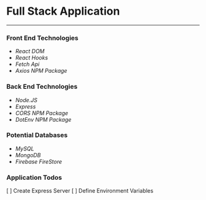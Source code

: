 # **Full Stack Application**
---

### Front End Technologies 

- _React DOM_
- _React Hooks_
- _Fetch Api_
- _Axios NPM Package_

### Back End Technologies 

- _Node.JS_
- _Express_
- _CORS NPM Package_
- _DotEnv NPM Package_

### Potential Databases
- _MySQL_
- _MongoDB_
- _Firebase FireStore_

### Application Todos
[ ] Create Express Server
[ ] Define Environment Variables 